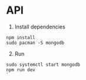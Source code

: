 # API

1. Install dependencies
```
npm install
sudo pacman -S mongodb
```
2. Run
```
sudo systemctl start mongodb
npm run dev
`

